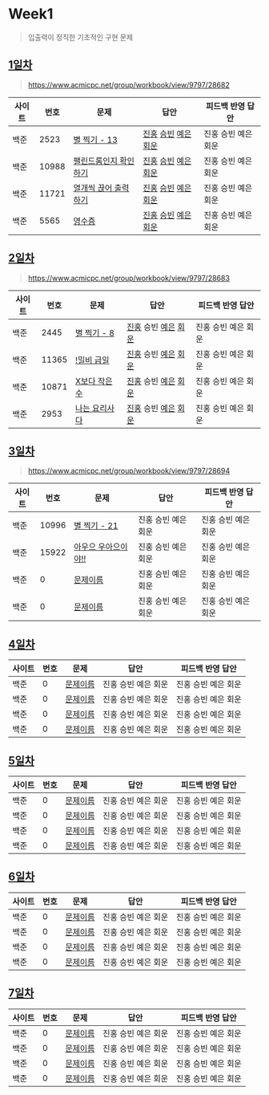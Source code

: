 # Week1

> 입출력이 정직한 기초적인 구현 문제

## [1일차](Day1)

> https://www.acmicpc.net/group/workbook/view/9797/28682

| 사이트 | 번호  | 문제                                                           | 답안                                                                                                                  | 피드백 반영 답안    |
| ------ | ----- | -------------------------------------------------------------- | --------------------------------------------------------------------------------------------------------------------- | ------------------- |
| 백준   | 2523  | [별 찍기 - 13](https://www.acmicpc.net/problem/2523)           | [진홍](Day1/bj2523_kjh.java) [승빈](Day1/bj2523_wsb.java) [예은](Day1/bj2523_lye.cs) [회운](Day1/bj2523_jhw.java)     | 진홍 승빈 예은 회운 |
| 백준   | 10988 | [팰린드롬인지 확인하기](https://www.acmicpc.net/problem/10988) | [진홍](Day1/bj10988_kjh.java) [승빈](Day1/bj10988_wsb.java) [예은](Day1/bj10988_lye.cs) [회운](Day1/bj10988_jhw.java) | 진홍 승빈 예은 회운 |
| 백준   | 11721 | [열개씩 끊어 출력하기](https://www.acmicpc.net/problem/11721)  | [진홍](Day1/bj11721_kjh.java) [승빈](Day1/bj11721_wsb.java) [예은](Day1/bj11721_lye.cs) [회운](Day1/bj11721_jhw.java) | 진홍 승빈 예은 회운 |
| 백준   | 5565  | [영수증](https://www.acmicpc.net/problem/5565)                 | [진홍](Day1/bj5565_kjh.java) [승빈](Day1/bj5565_wsb.java) [예은](Day1/bj5565_lye.cs) [회운](Day1/bj5565_jhw.java)     | 진홍 승빈 예은 회운 |

## [2일차](Day2)

> https://www.acmicpc.net/group/workbook/view/9797/28683

| 사이트 | 번호  | 문제                                                  | 답안                                                                                         | 피드백 반영 답안    |
| ------ | ----- | ----------------------------------------------------- | -------------------------------------------------------------------------------------------- | ------------------- |
| 백준   | 2445  | [별 찍기 - 8](https://www.acmicpc.net/problem/2445)   | [진홍](Day2/bj2445_kjh.java) 승빈 [예은](Day2/bj2445_lye.cs) [회운](Day/bj2445_jhw.java)     | 진홍 승빈 예은 회운 |
| 백준   | 11365 | [!밀비 급일](https://www.acmicpc.net/problem/11365)   | [진홍](Day2/bj11365_kjh.java) 승빈 [예은](Day2/bj11365_lye.cs) [회운](Day2/bj11365_jhw.java) | 진홍 승빈 예은 회운 |
| 백준   | 10871 | [X보다 작은수](https://www.acmicpc.net/problem/10871) | [진홍](Day2/bj10871_kjh.java) 승빈 [예은](Day2/bj10871_lye.cs) [회운](Day2/bj10871_jhw.java) | 진홍 승빈 예은 회운 |
| 백준   | 2953  | [나는 요리사다](https://www.acmicpc.net/problem/2953) | [진홍](Day2/bj2953_kjh.java) 승빈 [예은](Day2/bj2953_lye.cs) [회운](Day2/bj2953_jhw.java)    | 진홍 승빈 예은 회운 |

## [3일차](Day3)

> https://www.acmicpc.net/group/workbook/view/9797/28694

| 사이트 | 번호  | 문제                                                         | 답안                | 피드백 반영 답안    |
| ------ | ----- | ------------------------------------------------------------ | ------------------- | ------------------- |
| 백준   | 10996 | [별 찍기 - 21](https://www.acmicpc.net/problem/10996)        | 진홍 승빈 예은 회운 | 진홍 승빈 예은 회운 |
| 백준   | 15922 | [아우으 우아으이야!!](https://www.acmicpc.net/problem/15922) | 진홍 승빈 예은 회운 | 진홍 승빈 예은 회운 |
| 백준   | 0     | [문제이름](문제링크)                                         | 진홍 승빈 예은 회운 | 진홍 승빈 예은 회운 |
| 백준   | 0     | [문제이름](문제링크)                                         | 진홍 승빈 예은 회운 | 진홍 승빈 예은 회운 |

## [4일차](Day4)

| 사이트 | 번호 | 문제                 | 답안                | 피드백 반영 답안    |
| ------ | ---- | -------------------- | ------------------- | ------------------- |
| 백준   | 0    | [문제이름](문제링크) | 진홍 승빈 예은 회운 | 진홍 승빈 예은 회운 |
| 백준   | 0    | [문제이름](문제링크) | 진홍 승빈 예은 회운 | 진홍 승빈 예은 회운 |
| 백준   | 0    | [문제이름](문제링크) | 진홍 승빈 예은 회운 | 진홍 승빈 예은 회운 |
| 백준   | 0    | [문제이름](문제링크) | 진홍 승빈 예은 회운 | 진홍 승빈 예은 회운 |

## [5일차](Day5)

| 사이트 | 번호 | 문제                 | 답안                | 피드백 반영 답안    |
| ------ | ---- | -------------------- | ------------------- | ------------------- |
| 백준   | 0    | [문제이름](문제링크) | 진홍 승빈 예은 회운 | 진홍 승빈 예은 회운 |
| 백준   | 0    | [문제이름](문제링크) | 진홍 승빈 예은 회운 | 진홍 승빈 예은 회운 |
| 백준   | 0    | [문제이름](문제링크) | 진홍 승빈 예은 회운 | 진홍 승빈 예은 회운 |
| 백준   | 0    | [문제이름](문제링크) | 진홍 승빈 예은 회운 | 진홍 승빈 예은 회운 |

## [6일차](Day6)

| 사이트 | 번호 | 문제                 | 답안                | 피드백 반영 답안    |
| ------ | ---- | -------------------- | ------------------- | ------------------- |
| 백준   | 0    | [문제이름](문제링크) | 진홍 승빈 예은 회운 | 진홍 승빈 예은 회운 |
| 백준   | 0    | [문제이름](문제링크) | 진홍 승빈 예은 회운 | 진홍 승빈 예은 회운 |
| 백준   | 0    | [문제이름](문제링크) | 진홍 승빈 예은 회운 | 진홍 승빈 예은 회운 |
| 백준   | 0    | [문제이름](문제링크) | 진홍 승빈 예은 회운 | 진홍 승빈 예은 회운 |

## [7일차](Day7)

| 사이트 | 번호 | 문제                 | 답안                | 피드백 반영 답안    |
| ------ | ---- | -------------------- | ------------------- | ------------------- |
| 백준   | 0    | [문제이름](문제링크) | 진홍 승빈 예은 회운 | 진홍 승빈 예은 회운 |
| 백준   | 0    | [문제이름](문제링크) | 진홍 승빈 예은 회운 | 진홍 승빈 예은 회운 |
| 백준   | 0    | [문제이름](문제링크) | 진홍 승빈 예은 회운 | 진홍 승빈 예은 회운 |
| 백준   | 0    | [문제이름](문제링크) | 진홍 승빈 예은 회운 | 진홍 승빈 예은 회운 |
